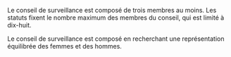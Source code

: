 Le conseil de surveillance est composé de trois membres au moins. Les statuts fixent le nombre maximum des membres du conseil, qui est limité à dix-huit.


  

Le conseil de surveillance est composé en recherchant une représentation équilibrée des femmes et des hommes. 

